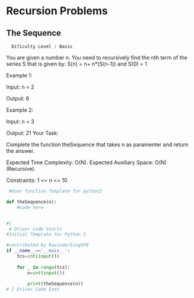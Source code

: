 # Recursion Problems
## The Sequence 
      Dificulty Level : Basic
You are given a number n. You need to recursively find the nth term of the series S that is given by:
S(n) = n+ n*(S(n-1)) and S(0) = 1

Example 1:

  Input: n = 2
  
  Output: 6
  
Example 2:

  Input:
  n = 3
  
  Output: 21
  Your Task:

Complete the function theSequence that takes n as paramenter and return the answer.

Expected Time Complexity: O(N).
Expected Auxiliary Space: O(N) (Recursive).

 Constraints: 
1 <= n <= 10

```python
 #User function Template for python3

def theSequence(n):
    #code here


#{ 
 # Driver Code Starts
#Initial Template for Python 3

#contributed by RavinderSinghPB
if __name__=='__main__':
    tcs=int(input())
    
    for _ in range(tcs):
        n=int(input())
        
        print(theSequence(n))
# } Driver Code Ends
```
